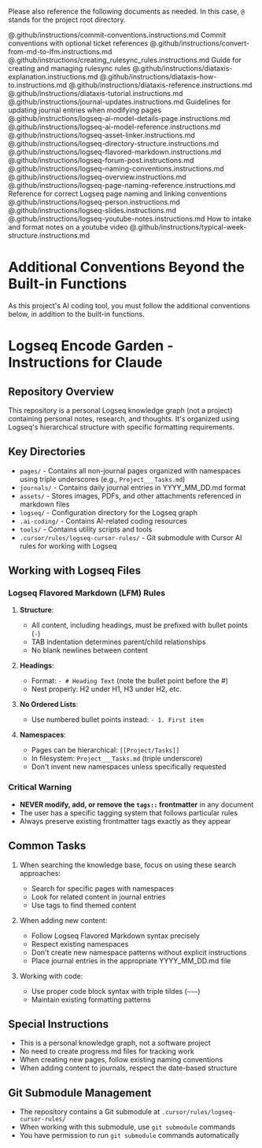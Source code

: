 Please also reference the following documents as needed. In this case, `@` stands for the project root directory.

<Documents>
  <Document>
    <Path>@.github/instructions/commit-conventions.instructions.md</Path>
    <Description>Commit conventions with optional ticket references</Description>
  </Document>
  <Document>
    <Path>@.github/instructions/convert-from-md-to-lfm.instructions.md</Path>
  </Document>
  <Document>
    <Path>@.github/instructions/creating_rulesync_rules.instructions.md</Path>
    <Description>Guide for creating and managing rulesync rules</Description>
  </Document>
  <Document>
    <Path>@.github/instructions/diataxis-explanation.instructions.md</Path>
  </Document>
  <Document>
    <Path>@.github/instructions/diataxis-how-to.instructions.md</Path>
  </Document>
  <Document>
    <Path>@.github/instructions/diataxis-reference.instructions.md</Path>
  </Document>
  <Document>
    <Path>@.github/instructions/diataxis-tutorial.instructions.md</Path>
  </Document>
  <Document>
    <Path>@.github/instructions/journal-updates.instructions.md</Path>
    <Description>Guidelines for updating journal entries when modifying pages</Description>
  </Document>
  <Document>
    <Path>@.github/instructions/logseq-ai-model-details-page.instructions.md</Path>
  </Document>
  <Document>
    <Path>@.github/instructions/logseq-ai-model-reference.instructions.md</Path>
  </Document>
  <Document>
    <Path>@.github/instructions/logseq-asset-linker.instructions.md</Path>
  </Document>
  <Document>
    <Path>@.github/instructions/logseq-directory-structure.instructions.md</Path>
  </Document>
  <Document>
    <Path>@.github/instructions/logseq-flavored-markdown.instructions.md</Path>
  </Document>
  <Document>
    <Path>@.github/instructions/logseq-forum-post.instructions.md</Path>
  </Document>
  <Document>
    <Path>@.github/instructions/logseq-naming-conventions.instructions.md</Path>
  </Document>
  <Document>
    <Path>@.github/instructions/logseq-overview.instructions.md</Path>
  </Document>
  <Document>
    <Path>@.github/instructions/logseq-page-naming-reference.instructions.md</Path>
    <Description>Reference for correct Logseq page naming and linking conventions</Description>
  </Document>
  <Document>
    <Path>@.github/instructions/logseq-person.instructions.md</Path>
  </Document>
  <Document>
    <Path>@.github/instructions/logseq-slides.instructions.md</Path>
  </Document>
  <Document>
    <Path>@.github/instructions/logseq-youtube-notes.instructions.md</Path>
    <Description>How to intake and format notes on a youtube video</Description>
  </Document>
  <Document>
    <Path>@.github/instructions/typical-week-structure.instructions.md</Path>
  </Document>
</Documents>

# Additional Conventions Beyond the Built-in Functions

As this project's AI coding tool, you must follow the additional conventions below, in addition to the built-in functions.

# Logseq Encode Garden - Instructions for Claude

## Repository Overview
This repository is a personal Logseq knowledge graph (not a project) containing personal notes, research, and thoughts. It's organized using Logseq's hierarchical structure with specific formatting requirements.

## Key Directories
- `pages/` - Contains all non-journal pages organized with namespaces using triple underscores (e.g., `Project___Tasks.md`)
- `journals/` - Contains daily journal entries in YYYY_MM_DD.md format
- `assets/` - Stores images, PDFs, and other attachments referenced in markdown files
- `logseq/` - Configuration directory for the Logseq graph
- `.ai-coding/` - Contains AI-related coding resources
- `tools/` - Contains utility scripts and tools
- `.cursor/rules/logseq-cursor-rules/` - Git submodule with Cursor AI rules for working with Logseq

## Working with Logseq Files

### Logseq Flavored Markdown (LFM) Rules
1. **Structure**: 
   - All content, including headings, must be prefixed with bullet points (`-`)
   - TAB indentation determines parent/child relationships
   - No blank newlines between content

2. **Headings**:
   - Format: `- # Heading Text` (note the bullet point before the #)
   - Nest properly: H2 under H1, H3 under H2, etc.

3. **No Ordered Lists**:
   - Use numbered bullet points instead: `- 1. First item`

4. **Namespaces**:
   - Pages can be hierarchical: `[[Project/Tasks]]`
   - In filesystem: `Project___Tasks.md` (triple underscore)
   - Don't invent new namespaces unless specifically requested

### Critical Warning
- **NEVER modify, add, or remove the `tags::` frontmatter** in any document
- The user has a specific tagging system that follows particular rules
- Always preserve existing frontmatter tags exactly as they appear

## Common Tasks
1. When searching the knowledge base, focus on using these search approaches:
   - Search for specific pages with namespaces
   - Look for related content in journal entries
   - Use tags to find themed content

2. When adding new content:
   - Follow Logseq Flavored Markdown syntax precisely
   - Respect existing namespaces
   - Don't create new namespace patterns without explicit instructions
   - Place journal entries in the appropriate YYYY_MM_DD.md file

3. Working with code:
   - Use proper code block syntax with triple tildes (`~~~`)
   - Maintain existing formatting patterns

## Special Instructions
- This is a personal knowledge graph, not a software project
- No need to create progress.md files for tracking work
- When creating new pages, follow existing naming conventions
- When adding content to journals, respect the date-based structure

## Git Submodule Management
- The repository contains a Git submodule at `.cursor/rules/logseq-cursor-rules/`
- When working with this submodule, use `git submodule` commands
- You have permission to run `git submodule` commands automatically
